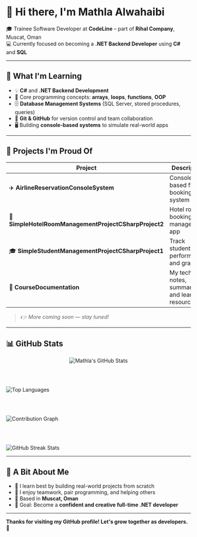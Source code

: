 # 👋 Hi there, I'm Mathla Alwahaibi

🎓 Trainee Software Developer at **CodeLine** – part of **Rihal Company**, Muscat, Oman  
💻 Currently focused on becoming a **.NET Backend Developer** using **C#** and **SQL**

---

## 🚀 What I'm Learning

- 💡 **C#** and **.NET Backend Development**
- 🧠 Core programming concepts: **arrays**, **loops**, **functions**, **OOP**
- 🗄️ **Database Management Systems** (SQL Server, stored procedures, queries)
- 🔁 **Git & GitHub** for version control and team collaboration
- 🖥️ Building **console-based systems** to simulate real-world apps

---

## 💼 Projects I'm Proud Of

| Project | Description |
|--------|-------------|
| ✈️ **AirlineReservationConsoleSystem** | Console-based flight booking system in C# |
| 🏨 **SimpleHotelRoomManagementProjectCSharpProject2** | Hotel room booking and management app |
| 🎓 **SimpleStudentManagementProjectCSharpProject1** | Track student info, performance, and grades |
| 📘 **CourseDocumentation** | My technical notes, summaries, and learning resources |


> 👉 *More coming soon — stay tuned!*

---



## 📊 GitHub Stats

<p align="center">
  <!-- Overall GitHub Stats -->
  <img src="https://github-readme-stats.vercel.app/api?username=MathlaALw&show_icons=true&count_private=true&hide=contribs&theme=radical" alt="Mathla's GitHub Stats" />

  <br /><br />

  <!-- Top Languages -->
  <img src="https://github-readme-stats.vercel.app/api/top-langs/?username=MathlaALw&layout=compact&count_private=true&theme=radical" alt="Top Languages" />

  <br /><br />

  <!-- Contribution Graph -->
  <img src="https://github-readme-activity-graph.vercel.app/graph?username=MathlaALw&theme=dracula" alt="Contribution Graph" />

  <br /><br />

  <!-- GitHub Streak Stats -->
  <img src="https://github-readme-streak-stats.herokuapp.com/?user=MathlaALw&theme=radical" alt="GitHub Streak Stats" />
</p>

---

## 🌟 A Bit About Me

- 💬 I learn best by building real-world projects from scratch
- 🤝 I enjoy teamwork, pair programming, and helping others
- 📍 Based in **Muscat, Oman**
- 🎯 Goal: Become a **confident and creative full-time .NET developer**

---

**Thanks for visiting my GitHub profile! Let's grow together as developers. 🚀**
